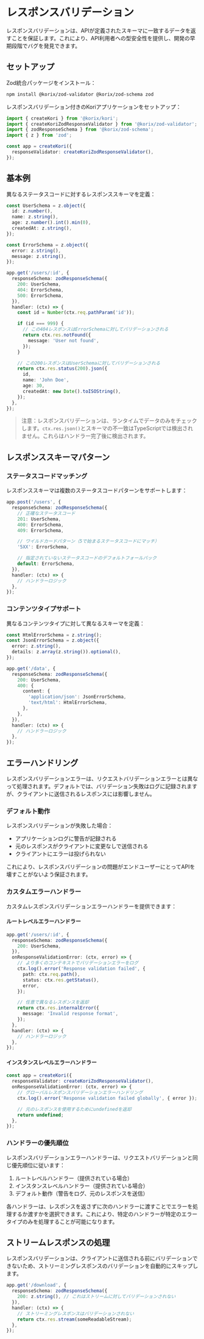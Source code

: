 # レスポンスバリデーション

レスポンスバリデーションは、APIが定義されたスキーマに一致するデータを返すことを保証します。これにより、API利用者への型安全性を提供し、開発の早期段階でバグを発見できます。

## セットアップ

Zod統合パッケージをインストール：

```bash
npm install @korix/zod-validator @korix/zod-schema zod
```

レスポンスバリデーション付きのKoriアプリケーションをセットアップ：

```typescript
import { createKori } from '@korix/kori';
import { createKoriZodResponseValidator } from '@korix/zod-validator';
import { zodResponseSchema } from '@korix/zod-schema';
import { z } from 'zod';

const app = createKori({
  responseValidator: createKoriZodResponseValidator(),
});
```

## 基本例

異なるステータスコードに対するレスポンススキーマを定義：

```typescript
const UserSchema = z.object({
  id: z.number(),
  name: z.string(),
  age: z.number().int().min(0),
  createdAt: z.string(),
});

const ErrorSchema = z.object({
  error: z.string(),
  message: z.string(),
});

app.get('/users/:id', {
  responseSchema: zodResponseSchema({
    200: UserSchema,
    404: ErrorSchema,
    500: ErrorSchema,
  }),
  handler: (ctx) => {
    const id = Number(ctx.req.pathParam('id'));

    if (id === 999) {
      // この404レスポンスはErrorSchemaに対してバリデーションされる
      return ctx.res.notFound({
        message: 'User not found',
      });
    }

    // この200レスポンスはUserSchemaに対してバリデーションされる
    return ctx.res.status(200).json({
      id,
      name: 'John Doe',
      age: 30,
      createdAt: new Date().toISOString(),
    });
  },
});
```

> 注意：レスポンスバリデーションは、ランタイムでデータのみをチェックします。`ctx.res.json()`とスキーマの不一致はTypeScriptでは検出されません。これらはハンドラー完了後に検出されます。

## レスポンススキーマパターン

### ステータスコードマッチング

レスポンススキーマは複数のステータスコードパターンをサポートします：

```typescript
app.post('/users', {
  responseSchema: zodResponseSchema({
    // 正確なステータスコード
    201: UserSchema,
    400: ErrorSchema,
    409: ErrorSchema,

    // ワイルドカードパターン（5で始まるステータスコードにマッチ）
    '5XX': ErrorSchema,

    // 指定されていないステータスコードのデフォルトフォールバック
    default: ErrorSchema,
  }),
  handler: (ctx) => {
    // ハンドラーロジック
  },
});
```

### コンテンツタイプサポート

異なるコンテンツタイプに対して異なるスキーマを定義：

```typescript
const HtmlErrorSchema = z.string();
const JsonErrorSchema = z.object({
  error: z.string(),
  details: z.array(z.string()).optional(),
});

app.get('/data', {
  responseSchema: zodResponseSchema({
    200: UserSchema,
    400: {
      content: {
        'application/json': JsonErrorSchema,
        'text/html': HtmlErrorSchema,
      },
    },
  }),
  handler: (ctx) => {
    // ハンドラーロジック
  },
});
```

## エラーハンドリング

レスポンスバリデーションエラーは、リクエストバリデーションエラーとは異なって処理されます。デフォルトでは、バリデーション失敗はログに記録されますが、クライアントに送信されるレスポンスには影響しません。

### デフォルト動作

レスポンスバリデーションが失敗した場合：

- アプリケーションログに警告が記録される
- 元のレスポンスがクライアントに変更なしで送信される
- クライアントにエラーは投げられない

これにより、レスポンスバリデーションの問題がエンドユーザーにとってAPIを壊すことがないよう保証されます。

### カスタムエラーハンドラー

カスタムレスポンスバリデーションエラーハンドラーを提供できます：

#### ルートレベルエラーハンドラー

```typescript
app.get('/users/:id', {
  responseSchema: zodResponseSchema({
    200: UserSchema,
  }),
  onResponseValidationError: (ctx, error) => {
    // より多くのコンテキストでバリデーションエラーをログ
    ctx.log().error('Response validation failed', {
      path: ctx.req.path(),
      status: ctx.res.getStatus(),
      error,
    });

    // 任意で異なるレスポンスを返却
    return ctx.res.internalError({
      message: 'Invalid response format',
    });
  },
  handler: (ctx) => {
    // ハンドラーロジック
  },
});
```

#### インスタンスレベルエラーハンドラー

```typescript
const app = createKori({
  responseValidator: createKoriZodResponseValidator(),
  onResponseValidationError: (ctx, error) => {
    // グローバルレスポンスバリデーションエラーハンドリング
    ctx.log().error('Response validation failed globally', { error });

    // 元のレスポンスを使用するためにundefinedを返却
    return undefined;
  },
});
```

### ハンドラーの優先順位

レスポンスバリデーションエラーハンドラーは、リクエストバリデーションと同じ優先順位に従います：

1. ルートレベルハンドラー（提供されている場合）
2. インスタンスレベルハンドラー（提供されている場合）
3. デフォルト動作（警告をログ、元のレスポンスを送信）

各ハンドラーは、レスポンスを返さずに次のハンドラーに渡すことでエラーを処理するか渡すかを選択できます。これにより、特定のハンドラーが特定のエラータイプのみを処理することが可能になります。

## ストリームレスポンスの処理

レスポンスバリデーションは、クライアントに送信される前にバリデーションできないため、ストリーミングレスポンスのバリデーションを自動的にスキップします。

```typescript
app.get('/download', {
  responseSchema: zodResponseSchema({
    200: z.string(), // これはストリームに対してバリデーションされない
  }),
  handler: (ctx) => {
    // ストリーミングレスポンスはバリデーションされない
    return ctx.res.stream(someReadableStream);
  },
});
```
